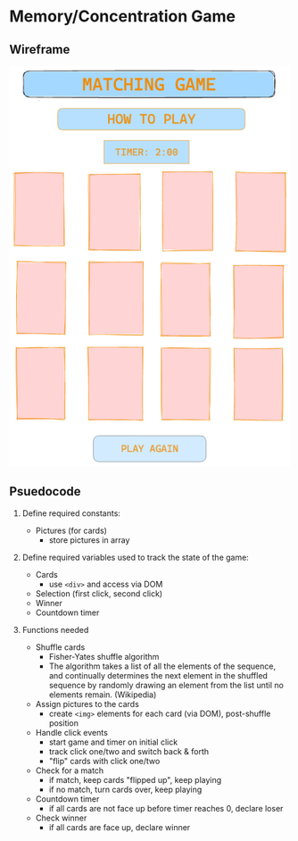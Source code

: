 # Memory/Concentration Game

## Wireframe

![first draft UI](Matching-Game-Wireframe.png)


## Psuedocode

1. Define required constants:
     - Pictures (for cards)
       - store pictures in array

2. Define required variables used to track the state of the game:
     - Cards
       - use `<div>` and access via DOM
     - Selection (first click, second click)
     - Winner
     - Countdown timer
     
3. Functions needed
     - Shuffle cards
          -  Fisher-Yates shuffle algorithm
          -  The algorithm takes a list of all the elements of the sequence, and continually determines the next element in the shuffled sequence by randomly drawing an element from the list until no elements remain. (Wikipedia)
     - Assign pictures to the cards
          -  create `<img>` elements for each card (via DOM), post-shuffle position
     - Handle click events
          - start game and timer on initial click        
          - track click one/two and switch back & forth
          - "flip" cards with click one/two
     - Check for a match
          - if match, keep cards "flipped up", keep playing
          - if no match, turn cards over, keep playing
     - Countdown timer
          - if all cards are not face up before timer reaches 0, declare loser
     - Check winner
          - if all cards are face up, declare winner
